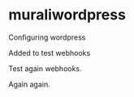 # muraliwordpress
Configuring wordpress

Added to test webhooks

Test again webhooks.

Again again.
